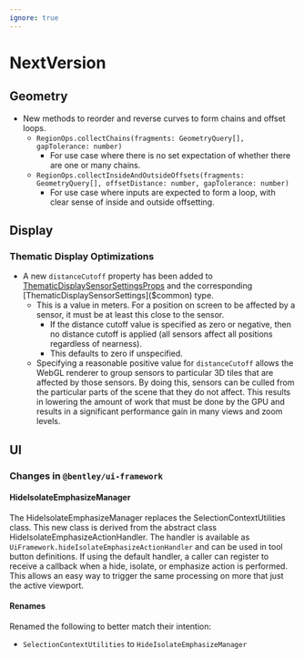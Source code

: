 ```yaml
---
ignore: true
---
```

# NextVersion

## Geometry

* New methods to reorder and reverse curves to form chains and offset loops.
  * `RegionOps.collectChains(fragments: GeometryQuery[], gapTolerance: number)`
    * For use case where there is no set expectation of whether there are one or many chains.
  * `RegionOps.collectInsideAndOutsideOffsets(fragments: GeometryQuery[], offsetDistance: number, gapTolerance: number)`
    * For use case where inputs are expected to form a loop, with clear sense of inside and outside offsetting.

## Display

### Thematic Display Optimizations

* A new `distanceCutoff` property has been added to [ThematicDisplaySensorSettingsProps]($common) and the corresponding [ThematicDisplaySensorSettings]($common) type.
  * This is a value in meters. For a position on screen to be affected by a sensor, it must be at least this close to the sensor.
    * If the distance cutoff value is specified as zero or negative, then no distance cutoff is applied (all sensors affect all positions regardless of nearness).
    * This defaults to zero if unspecified.
  * Specifying a reasonable positive value for `distanceCutoff` allows the WebGL renderer to group sensors to particular 3D tiles that are affected by those sensors. By doing this, sensors can be culled from the particular parts of the scene that they do not affect. This results in lowering the amount of work that must be done by the GPU and results in a significant performance gain in many views and zoom levels.

## UI

### Changes in `@bentley/ui-framework`

#### HideIsolateEmphasizeManager

The HideIsolateEmphasizeManager replaces the SelectionContextUtilities class. This new class is derived from the abstract class HideIsolateEmphasizeActionHandler.  The handler is available as `UiFramework.hideIsolateEmphasizeActionHandler` and can be used in tool button definitions. If using the default handler, a caller can register to receive a callback when a hide, isolate, or emphasize action is performed.
This allows an easy way to trigger the same processing on more that just the active viewport.

#### Renames

Renamed the following to better match their intention:

* `SelectionContextUtilities` to `HideIsolateEmphasizeManager`
